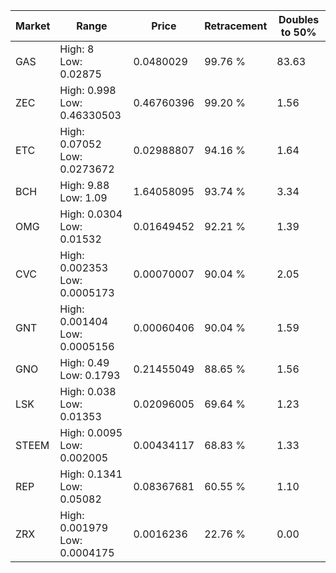 | Market | Range | Price| Retracement | Doubles to 50% |
| --- | --- | --- | --- | --- |
| GAS | High: 8<br />Low: 0.02875 | 0.0480029 | 99.76 % | 83.63 |
| ZEC | High: 0.998<br />Low: 0.46330503 | 0.46760396 | 99.20 % | 1.56 |
| ETC | High: 0.07052<br />Low: 0.0273672 | 0.02988807 | 94.16 % | 1.64 |
| BCH | High: 9.88<br />Low: 1.09 | 1.64058095 | 93.74 % | 3.34 |
| OMG | High: 0.0304<br />Low: 0.01532 | 0.01649452 | 92.21 % | 1.39 |
| CVC | High: 0.002353<br />Low: 0.0005173 | 0.00070007 | 90.04 % | 2.05 |
| GNT | High: 0.001404<br />Low: 0.0005156 | 0.00060406 | 90.04 % | 1.59 |
| GNO | High: 0.49<br />Low: 0.1793 | 0.21455049 | 88.65 % | 1.56 |
| LSK | High: 0.038<br />Low: 0.01353 | 0.02096005 | 69.64 % | 1.23 |
| STEEM | High: 0.0095<br />Low: 0.002005 | 0.00434117 | 68.83 % | 1.33 |
| REP | High: 0.1341<br />Low: 0.05082 | 0.08367681 | 60.55 % | 1.10 |
| ZRX | High: 0.001979<br />Low: 0.0004175 | 0.0016236 | 22.76 % | 0.00 |
